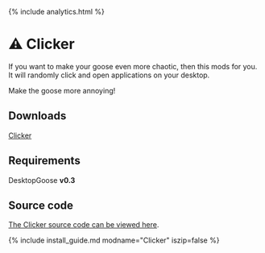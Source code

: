 {% include analytics.html %}

# ⚠️ Clicker

If you want to make your goose even more chaotic, then this mods for you. It will randomly click and open applications on your desktop. 

Make the goose more annoying!

## Downloads

[Clicker](https://github.com/NE1W01F/Gooes-Mod/blob/master/Clicker/bin/Debug/netstandard2.0/Clicker.dll?raw=true)

## Requirements

DesktopGoose **v0.3**

## Source code

[The Clicker source code can be viewed here](https://github.com/NE1W01F/Gooes-Mod).

{% include install_guide.md modname="Clicker" iszip=false %}
